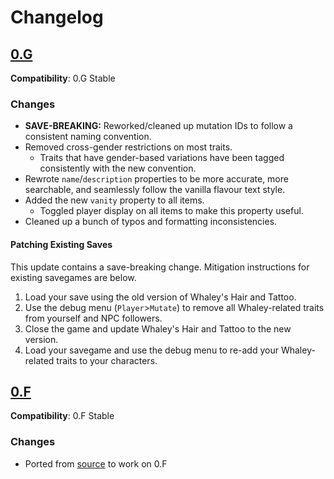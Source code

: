 # Changelog

## [0.G](https://github.com/neonspectra/whaleys-hair-and-tattoo/releases/tag/0.G)
**Compatibility**: 0.G Stable

### Changes
- **SAVE-BREAKING:** Reworked/cleaned up mutation IDs to follow a consistent naming convention.
- Removed cross-gender restrictions on most traits.
    - Traits that have gender-based variations have been tagged consistently with the new convention.
- Rewrote `name`/`description` properties to be more accurate, more searchable, and seamlessly follow the vanilla flavour text style.
- Added the new `vanity` property to all items.
    - Toggled player display on all items to make this property useful.
- Cleaned up a bunch of typos and formatting inconsistencies.

#### Patching Existing Saves
This update contains a save-breaking change. Mitigation instructions for existing savegames are below.
1. Load your save using the old version of Whaley's Hair and Tattoo.
2. Use the debug menu (`Player`>`Mutate`) to remove all Whaley-related traits from yourself and NPC followers.
3. Close the game and update Whaley's Hair and Tattoo to the new version.
4. Load your savegame and use the debug menu to re-add your Whaley-related traits to your characters.

## [0.F](https://github.com/neonspectra/whaleys-hair-and-tattoo/releases/tag/0.F)
**Compatibility**: 0.F Stable

### Changes
- Ported from [source](https://www.reddit.com/r/cataclysmdda/comments/dvxkr4/whaleys_hair_tattoo_mod/) to work on 0.F
